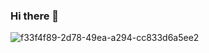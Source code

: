 ### Hi there 👋

![f33f4f89-2d78-49ea-a294-cc833d6a5ee2](https://github.com/harryfinch73/harryfinch73/assets/82533921/80db1647-d12a-4141-8ca7-57749480a145)
